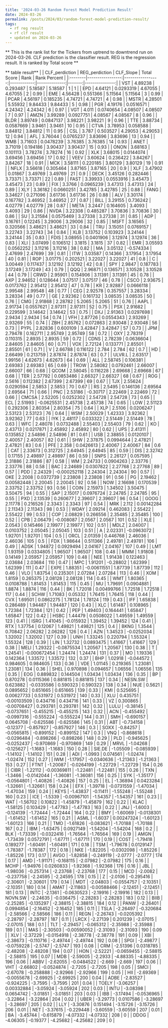 ```yaml
---
title: '2024-03-26 Random Forest Model Prediction Result'
date: 2024-03-26
permalink: /posts/2024/03/random-forest-model-prediction-result/
tags:
  - rf reg result
  - rf clf result
  - updated on 2024-03-26
---
```

** This is the rank list for the Tickers from uptrend to downtrend run on 2024-03-26. CLF prediction is the classifier result. REG is the regression result. It is ranked by Total score ** 







** table result**
|         |   CLF_perdiction |   REG_perdiction |   CLF_Slope |   Total Score |   Rank |   Rank Percent |
|:--------|-----------------:|-----------------:|------------:|--------------:|-------:|---------------:|
| VST     |         4.89238  |      0.293487    |    5.18587  |      5.18587  |      1 |           1    |
| EPD     |         4.64121  |      0.0293319   |    4.67055  |      4.67055  |      2 |           0.99 |
| EME     |         4.56428  |      0.551366    |    5.11564  |      5.11564  |      3 |           0.99 |
| PCAR    |         4.56197  |      0.185235    |    4.74721  |      4.74721  |      4 |           0.98 |
| MSTR    |         4.28501  |      5.55932     |    9.84433  |      9.84433  |      5 |           0.98 |
| PGR     |         4.19176  |      0.0516571   |    4.24342  |      4.24342  |      6 |           0.97 |
| VGT     |         4.011    |      0.0740654   |    4.08507  |      4.08507  |      7 |           0.97 |
| AMZN    |         3.99289  |      0.0927751   |    4.08567  |      4.08567  |      8 |           0.96 |
| BLDR    |         3.89749  |      0.0847137   |    3.98221  |      3.98221  |      9 |           0.96 |
| TTE     |         3.88734  |      0.0587669   |    3.9461   |      3.9461   |     10 |           0.95 |
| CTVA    |         3.78953  |      0.058588    |    3.84812  |      3.84812  |     11 |           0.95 |
| CSL     |         3.787    |      0.503527    |    4.29053  |      4.29053  |     12 |           0.94 |
| AFL     |         3.76044  |      0.0765237   |    3.83696  |      3.83696  |     13 |           0.94 |
| WMB     |         3.71603  |      0.0478239   |    3.76385  |      3.76385  |     14 |           0.93 |
| ANET    |         3.71019  |      0.194186    |    3.90437  |      3.90437  |     15 |           0.93 |
| ONON    |         3.68163  |      0.101113    |    3.78274  |      3.78274  |     16 |           0.92 |
| XLK     |         3.68015  |      0.0144074   |    3.69456  |      3.69456  |     17 |           0.92 |
| VEEV    |         3.60624  |      0.236422    |    3.84267  |      3.84267  |     18 |           0.91 |
| MCK     |         3.58111  |      0.220185    |    3.80129  |      3.80129  |     19 |           0.91 |
| NFLX    |         3.56618  |      0.305464    |    3.87165  |      3.87165  |     20 |           0.9  |
| XLF     |         3.47902  |      0.01867     |    3.49769  |      3.49769  |     21 |           0.9  |
| DECK    |         3.45126  |      0.282446    |    3.73371  |      3.73371  |     22 |           0.89 |
| FAST    |         3.39933  |      0.0553916   |    3.45473  |      3.45473  |     23 |           0.89 |
| FIX     |         3.3766   |      0.0965239   |    3.47313  |      3.47313  |     24 |           0.89 |
| XLY     |         3.36182  |      0.0660251   |    3.42785  |      3.42785  |     25 |           0.88 |
| FANG    |         3.34627  |      0.271096    |    3.61736  |      3.61736  |     26 |           0.88 |
| ALV     |         3.30174  |      0.167782    |    3.46952  |      3.46952  |     27 |           0.87 |
| BILL    |         3.29155  |      0.736242    |    4.02779  |      4.02779  |     28 |           0.87 |
| META    |         3.2447   |      0.164605    |    3.4093   |      3.4093   |     29 |           0.86 |
| NVDA    |         3.22308  |      0.485287    |    3.70836  |      3.70836  |     30 |           0.86 |
| SU      |         3.21584  |      0.0575469   |    3.27338  |      3.27338  |     31 |           0.85 |
| ADP     |         3.16761  |      0.12245     |    3.29006  |      3.29006  |     32 |           0.85 |
| MSFT    |         3.16565  |      0.320566    |    3.48621  |      3.48621  |     33 |           0.84 |
| TRU     |         3.15051  |      0.0769157   |    3.22743  |      3.22743  |     34 |           0.84 |
| XLB     |         3.13752  |      0.103923    |    3.24144  |      3.24144  |     35 |           0.83 |
| FDIS    |         3.08955  |      0.0401906   |    3.12974  |      3.12974  |     36 |           0.83 |
| XLI     |         3.07499  |      0.106512    |    3.1815   |      3.1815   |     37 |           0.82 |
| EMR     |         3.05593  |      0.0562252   |    3.11216  |      3.11216  |     38 |           0.82 |
| MA      |         3.05132  |     -0.574334    |    2.47699  |      2.47699  |     39 |           0.81 |
| ITW     |         3.03587  |      0.14366     |    3.17954  |      3.17954  |     40 |           0.81 |
| ROP     |         3.01775  |      0.202521    |    3.22027  |      3.22027  |     41 |           0.8  |
| C       |         3.00449  |      0.117437    |    3.12192  |      3.12192  |     42 |           0.8  |
| SPY     |         2.9847   |      0.187783    |    3.17249  |      3.17249  |     43 |           0.79 |
| QQQ     |         2.96871  |      0.136571    |    3.10528  |      3.10528  |     44 |           0.79 |
| CRWD    |         2.95901  |      0.154906    |    3.11391  |      3.11391  |     45 |           0.78 |
| AXP     |         2.94652  |      0.128644    |    3.07517  |      3.07517  |     46 |           0.78 |
| CSCO    |         2.93675  |      0.0173762   |    2.95412  |      2.95412  |     47 |           0.78 |
| KR      |         2.92887  |      0.0666118   |    2.99548  |      2.99548  |     48 |           0.77 |
| CEG     |         2.92578  |      0.357557    |    3.28334  |      3.28334  |     49 |           0.77 |
| GE      |         2.92362  |      0.161732    |    3.08535  |      3.08535  |     50 |           0.76 |
| CMG     |         2.91868  |      2.28782     |    5.2065   |      5.2065   |     51 |           0.76 |
| AAPL    |         2.91734  |      0.0557621   |    2.97311  |      2.97311  |     52 |           0.75 |
| PSX     |         2.91682  |      0.229599    |    3.14642  |      3.14642  |     53 |           0.75 |
| DXJ     |         2.91363  |      0.0297698   |    2.9434   |      2.9434   |     54 |           0.74 |
| VFH     |         2.87726  |      0.0554343   |    2.93269  |      2.93269  |     55 |           0.74 |
| ZBH     |         2.85762  |      0.072863    |    2.93048  |      2.93048  |     56 |           0.73 |
| PYPL    |         2.82836  |      0.600109    |    3.42847  |      3.42847  |     57 |           0.73 |
| JPM     |         2.79478  |      0.162711    |    2.95749  |      2.95749  |     58 |           0.72 |
| OXY     |         2.78319  |      0.110315    |    2.8935   |      2.8935   |     59 |           0.72 |
| CDNS    |         2.78239  |      0.0636604   |    2.84605  |      2.84605  |     60 |           0.71 |
| VOX     |         2.72124  |      0.133771    |    2.85501  |      2.85501  |     61 |           0.71 |
| V       |         2.66788  |      0.116122    |    2.784    |      2.784    |     62 |           0.7  |
| HD      |         2.66499  |      0.213759    |    2.87874  |      2.87874  |     63 |           0.7  |
| ULVR.L  |         2.63517  |      1.99156     |    4.62673  |      4.62673  |     64 |           0.69 |
| ALL     |         2.58745  |      0.106381    |    2.69383  |      2.69383  |     65 |           0.69 |
| TROW    |         2.58082  |      0.0792461   |    2.66007  |      2.66007  |     66 |           0.68 |
| QCOM    |         2.58045  |      0.116228    |    2.69668  |      2.69668  |     67 |           0.68 |
| TER     |         2.57792  |      0.0853486   |    2.66327  |      2.66327  |     68 |           0.67 |
| ROG     |         2.5616   |      0.112382    |    2.67399  |      2.67399  |     69 |           0.67 |
| TJX     |         2.55624  |      0.0290594   |    2.5853   |      2.5853   |     70 |           0.67 |
| RS      |         2.5495   |      0.146136    |    2.69564  |      2.69564  |     71 |           0.66 |
| PNC     |         2.53186  |     -0.30717     |    2.22469  |      2.22469  |     72 |           0.66 |
| CMCSA   |         2.52205  |      0.0252302   |    2.54728  |      2.54728  |     73 |           0.65 |
| ECL     |         2.51993  |     -0.0625531   |    2.45738  |      2.45738  |     74 |           0.65 |
| LOW     |         2.51123  |      0.292306    |    2.80354  |      2.80354  |     75 |           0.64 |
| XLP     |         2.5106   |      0.0206247   |    2.53123  |      2.53123  |     76 |           0.64 |
| WSM     |         2.50029  |      1.42333     |    3.92362  |      3.92362  |     77 |           0.63 |
| IYK     |         2.48117  |      0.033322    |    2.51449  |      2.51449  |     78 |           0.63 |
| WFC     |         2.48078  |      0.0732488   |    2.55403  |      2.55403  |     79 |           0.62 |
| KO      |         2.43713  |      0.0217871   |    2.45892  |      2.45892  |     80 |           0.62 |
| UPS     |         2.41311  |      0.135852    |    2.54896  |      2.54896  |     81 |           0.61 |
| USB     |         2.38855  |      0.0120107   |    2.40057  |      2.40057  |     82 |           0.61 |
| SHW     |         2.37875  |      0.0994644   |    2.47821  |      2.47821  |     83 |           0.6  |
| PFE     |         2.358    |      0.0426613   |    2.40067  |      2.40067  |     84 |           0.6  |
| CAT     |         2.33673  |      0.312725    |    2.64945  |      2.64945  |     85 |           0.59 |
| DIS     |         2.32742  |      0.17155     |    2.49897  |      2.49897  |     86 |           0.59 |
| SNPS    |         2.26127  |      0.057595    |    2.31886  |      2.31886  |     87 |           0.58 |
| WM      |         2.24733  |      0.0904263   |    2.33776  |      2.33776  |     88 |           0.58 |
| BAC     |         2.24689  |      0.0307822   |    2.27768  |      2.27768  |     89 |           0.57 |
| PDD     |         2.24329  |     -0.000252118 |    2.24304  |      2.24304  |     90 |           0.57 |
| OKE     |         2.2008   |      0.0372739   |    2.23808  |      2.23808  |     91 |           0.56 |
| PG      |         2.19462  |      0.00582448  |    2.20045  |      2.20045  |     92 |           0.56 |
| NOW     |         2.16698  |      0.170539    |    2.33752  |      2.33752  |     93 |           0.56 |
| COIN    |         2.15973  |      1.34502     |    3.50475  |      3.50475  |     94 |           0.55 |
| SAP     |         2.15017  |      0.0976724   |    2.24785  |      2.24785  |     95 |           0.55 |
| PXD     |         2.13539  |      0.260677    |    2.39607  |      2.39607  |     96 |           0.54 |
| GOOG    |         2.11778  |      0.216526    |    2.3343   |      2.3343   |     97 |           0.54 |
| MRK     |         2.112    |      0.00142284  |    2.11343  |      2.11343  |     98 |           0.53 |
| WDAY    |         2.09214  |      0.462083    |    2.55422  |      2.55422  |     99 |           0.53 |
| COP     |         2.08829  |      0.266556    |    2.35485  |      2.35485  |    100 |           0.52 |
| CPB     |         2.06479  |     -0.008087    |    2.0567   |      2.0567   |    101 |           0.52 |
| XLE     |         2.0543   |      0.145466    |    2.19977  |      2.19977  |    102 |           0.51 |
| MDLZ    |         2.04007  |      0.0103752   |    2.05045  |      2.05045  |    103 |           0.51 |
| A       |         2.02331  |     -0.0963072   |    1.92701  |      1.92701  |    104 |           0.5  |
| ORCL    |         2.01359  |      0.446768    |    2.46036  |      2.46036  |    105 |           0.5  |
| FDX     |         1.98644  |      0.511366    |    2.49781  |      2.49781  |    106 |           0.49 |
| ADSK    |         1.94872  |      0.0929494   |    2.04167  |      2.04167  |    107 |           0.49 |
| LMT     |         1.93159  |      0.0334805   |    1.96507  |      1.96507  |    108 |           0.48 |
| MMM     |         1.91808  |      0.14149     |    2.05957  |      2.05957  |    109 |           0.48 |
| NEE     |         1.91438  |      0.122463    |    2.03684  |      2.03684  |    110 |           0.47 |
| MPC     |         1.91201  |     -0.28802     |    1.62399  |      1.62399  |    111 |           0.47 |
| EXPE    |         1.88351  |     -0.00611551  |    1.87739  |      1.87739  |    112 |           0.46 |
| VLO     |         1.83754  |      0.235301    |    2.07284  |      2.07284  |    113 |           0.46 |
| XOM     |         1.8159   |      0.265375    |    2.08128  |      2.08128  |    114 |           0.45 |
| WMT     |         1.80365  |      0.0108788   |    1.81453  |      1.81453  |    115 |           0.45 |
| MU      |         1.79691  |      0.0904881   |    1.8874   |      1.8874   |    116 |           0.44 |
| BK      |         1.72018  |      0.00499766  |    1.72518  |      1.72518  |    117 |           0.44 |
| SCHW    |         1.71083  |      0.05332     |    1.76415  |      1.76415  |    118 |           0.44 |
| CVX     |         1.69501  |      0.0862275   |    1.78124  |      1.78124  |    119 |           0.43 |
| IFF     |         1.65838  |      0.286489    |    1.94487  |      1.94487  |    120 |           0.43 |
| XLC     |         1.61487  |      0.108965    |    1.72384  |      1.72384  |    121 |           0.42 |
| PEP     |         1.49403  |      0.164441    |    1.65847  |      1.65847  |    122 |           0.42 |
| HSBC    |         1.44479  |      0.0508022   |    1.49559  |      1.49559  |    123 |           0.41 |
| ISRG    |         1.41045  |     -0.015932    |    1.39452  |      1.39452  |    124 |           0.41 |
| RTX     |         1.37754  |      0.12067     |    1.49821  |      1.49821  |    125 |           0.4  |
| BKNG    |         1.3544   |      0.70842     |    2.06282  |      2.06282  |    126 |           0.4  |
| AZN     |         1.34523  |     -0.0252034   |    1.32002  |      1.32002  |    127 |           0.39 |
| UNH     |         1.33245  |      0.220794    |    1.55324  |      1.55324  |    128 |           0.39 |
| LIN     |         1.32732  |      0.0893475   |    1.41667  |      1.41667  |    129 |           0.38 |
| MELI    |         1.29322  |     -0.0875534   |    1.20567  |      1.20567  |    130 |           0.38 |
| T       |         1.24541  |     -0.000672454 |    1.24474  |      1.24474  |    131 |           0.37 |
| MO      |         1.19336  |      0.142364    |    1.33572  |      1.33572  |    132 |           0.37 |
| BHP     |         1.02918  |     -0.044572    |    0.984605 |      0.984605 |    133 |           0.36 |
| VDE     |         1.01145  |      0.219365    |    1.23081  |      1.23081  |    134 |           0.36 |
| SHEL    |         0.970898 |      0.094657    |    1.06556  |      1.06556  |    135 |           0.35 |
| EOG     |         0.889832 |      0.144504    |    1.03434  |      1.03434  |    136 |           0.35 |
| BP      |         0.870278 |      0.0115366   |    0.881815 |      0.881815 |    137 |           0.34 |
| NESN.SW |         0.623882 |     -0.0335586   |    0.590323 |      0.590323 |    138 |           0.34 |
| NUE     |         0.5621   |      0.0895652   |    0.651665 |      0.651665 |    139 |           0.33 |
| KMI     |         0.525695 |      0.00627733  |    0.531972 |      0.531972 |    140 |           0.33 |
| XLU     |         0.435751 |     -0.00103509  |    0.434716 |      0.434716 |    141 |           0.33 |
| VZ      |         0.300865 |     -0.00708427  |    0.293781 |      0.293781 |    142 |           0.32 |
| LULU    |        -0.38145  |     -0.0737651   |   -0.455215 |     -0.455215 |    143 |           0.32 |
| ACN     |        -0.455492 |     -0.0997316   |   -0.555224 |     -0.555224 |    144 |           0.31 |
| SMH     |        -0.690157 |      0.0645708   |   -0.625586 |     -0.625586 |    145 |           0.31 |
| ABT     |        -0.734158 |     -0.12377     |   -0.857927 |     -0.857927 |    146 |           0.3  |
| SOXX    |        -0.84257  |     -0.0565815   |   -0.899152 |     -0.899152 |    147 |           0.3  |
| VNQ     |        -0.868618 |     -0.0296484   |   -0.898266 |     -0.898266 |    148 |           0.29 |
| PLD     |        -0.945625 |     -0.0252437   |   -0.970869 |     -0.970869 |    149 |           0.29 |
| MRVL    |        -1.04268  |     -0.125627    |   -1.1683   |     -1.1683   |    150 |           0.28 |
| SIE.DE  |        -1.05509  |     -0.085939    |   -1.14102  |     -1.14102  |    151 |           0.28 |
| ADI     |        -1.0993   |      0.074561    |   -1.02474  |     -1.02474  |    152 |           0.27 |
| IWM     |        -1.17957  |     -0.0340636   |   -1.21363  |     -1.21363  |    153 |           0.27 |
| FTNT    |        -1.20087  |     -0.0264199   |   -1.22729  |     -1.22729  |    154 |           0.26 |
| CIBR    |        -1.22112  |     -0.00369811  |   -1.22481  |     -1.22481  |    155 |           0.26 |
| TXN     |        -1.3466   |     -0.0142044   |   -1.36081  |     -1.36081  |    156 |           0.25 |
| SYK     |        -1.35177  |     -0.0564801   |   -1.40826  |     -1.40826  |    157 |           0.25 |
| EL      |        -1.36894  |      0.0423284   |   -1.32661  |     -1.32661  |    158 |           0.24 |
| EFX     |        -1.39718  |     -0.0731559   |   -1.47034  |     -1.47034  |    159 |           0.24 |
| KEYS    |        -1.43837  |     -0.11411     |   -1.55248  |     -1.55248  |    160 |           0.23 |
| ICE     |        -1.5339   |     -0.00967101  |   -1.54357  |     -1.54357  |    161 |           0.23 |
| WAT     |        -1.56702  |      0.10822     |   -1.45879  |     -1.45879  |    162 |           0.22 |
| KLAC    |        -1.58125  |      0.103429    |   -1.47783  |     -1.47783  |    163 |           0.22 |
| JNJ     |        -1.6003   |     -0.124139    |   -1.72444  |     -1.72444  |    164 |           0.22 |
| BMY     |        -1.60069  |     -0.0138301   |   -1.61452  |     -1.61452  |    165 |           0.21 |
| ASML    |        -1.6037   |      0.00247324  |   -1.60123  |     -1.60123  |    166 |           0.21 |
| TMO     |        -1.61826  |     -0.083621    |   -1.70188  |     -1.70188  |    167 |           0.2  |
| IBM     |        -1.63475  |      0.0927149   |   -1.54204  |     -1.54204  |    168 |           0.2  |
| BLK     |        -1.73339  |     -0.0322416   |   -1.76564  |     -1.76564  |    169 |           0.19 |
| AMGN    |        -1.73439  |      0.0572791   |   -1.67711  |     -1.67711  |    170 |           0.19 |
| COST    |        -1.79418  |      0.189277    |   -1.60491  |     -1.60491  |    171 |           0.18 |
| TSM     |        -1.79678  |      0.0129147   |   -1.78387  |     -1.78387  |    172 |           0.18 |
| NKE     |        -1.82205  |     -0.0302098   |   -1.85226  |     -1.85226  |    173 |           0.17 |
| AVGO    |        -1.82858  |     -0.249119    |   -2.0777   |     -2.0777   |    174 |           0.17 |
| AMD     |        -1.91171  |     -0.168115    |   -2.07982  |     -2.07982  |    175 |           0.16 |
| MCHP    |        -1.94976  |      0.0260833   |   -1.92368  |     -1.92368  |    176 |           0.16 |
| JBL     |        -1.98036  |     -0.257314    |   -2.23768  |     -2.23768  |    177 |           0.15 |
| MCD     |        -2.0082   |     -0.237758    |   -2.24595  |     -2.24595  |    178 |           0.15 |
| Z       |        -2.0106   |     -0.295416    |   -2.30601  |     -2.30601  |    179 |           0.14 |
| MDT     |        -2.04803  |     -0.0554757   |   -2.10351  |     -2.10351  |    180 |           0.14 |
| AMAT    |        -2.11863  |     -0.00588466  |   -2.12451  |     -2.12451  |    181 |           0.13 |
| INTC    |        -2.1361   |     -0.0630523   |   -2.19916  |     -2.19916  |    182 |           0.13 |
| NOVN.SW |        -2.24635  |     -0.036475    |   -2.28283  |     -2.28283  |    183 |           0.12 |
| BIIB    |        -2.25285  |     -0.135297    |   -2.38815  |     -2.38815  |    184 |           0.12 |
| PANW    |        -2.26401  |      0.0994854   |   -2.16452  |     -2.16452  |    185 |           0.11 |
| TSLA    |        -2.26497  |     -0.320684    |   -2.58566  |     -2.58566  |    186 |           0.11 |
| REGN    |        -2.26743  |     -0.0205392   |   -2.28797  |     -2.28797  |    187 |           0.11 |
| LRCX    |        -2.27139  |      0.201239    |   -2.07015  |     -2.07015  |    188 |           0.1  |
| TLT     |        -2.29457  |     -0.065312    |   -2.35988  |     -2.35988  |    189 |           0.1  |
| MAS     |        -2.30503  |     -0.00590052  |   -2.31093  |     -2.31093  |    190 |           0.09 |
| XLV     |        -2.37229  |     -0.0154918   |   -2.38778  |     -2.38778  |    191 |           0.09 |
| XBI     |        -2.38673  |     -0.110716    |   -2.49744  |     -2.49744  |    192 |           0.08 |
| SPGI    |        -2.49877  |     -0.0759228   |   -2.5747   |     -2.5747   |    193 |           0.08 |
| CRM     |        -2.51396  |      0.0318785   |   -2.48208  |     -2.48208  |    194 |           0.07 |
| HON     |        -2.52221  |     -0.0659455   |   -2.58815  |     -2.58815  |    195 |           0.07 |
| MDB     |        -2.59005  |     -2.2933      |   -4.88335  |     -4.88335  |    196 |           0.06 |
| ABBV    |        -2.62055  |     -0.0484522   |   -2.669    |     -2.669    |    197 |           0.06 |
| VHT     |        -2.66802  |     -0.0524874   |   -2.7205   |     -2.7205   |    198 |           0.05 |
| SMCI    |        -2.67078  |     -0.258888    |   -2.92966  |     -2.92966  |    199 |           0.05 |
| HII     |        -2.69369  |     -0.0055678   |   -2.69925  |     -2.69925  |    200 |           0.04 |
| ADBE    |        -2.83527  |     -0.924225    |   -3.7595   |     -3.7595   |    201 |           0.04 |
| TOELY   |        -3.06257  |      0.00332884  |   -3.05924  |     -3.05924  |    202 |           0.03 |
| INTU    |        -3.08398  |      0.0654742   |   -3.01851  |     -3.01851  |    203 |           0.03 |
| IBB     |        -3.17494  |     -0.0536965   |   -3.22864  |     -3.22864  |    204 |           0.02 |
| UBER    |        -3.29773  |      0.0107586   |   -3.28697  |     -3.28697  |    205 |           0.02 |
| LLY     |        -3.30876  |      0.151494    |   -3.15726  |     -3.15726  |    206 |           0.01 |
| NET     |        -3.37615  |     -0.229448    |   -3.60559  |     -3.60559  |    207 |           0.01 |
| BA      |        -3.45744  |     -0.615879    |   -4.07332  |     -4.07332  |    208 |           0    |
| DDOG    |        -4.06305  |     -0.19377     |   -4.25682  |     -4.25682  |    209 |           0    |
